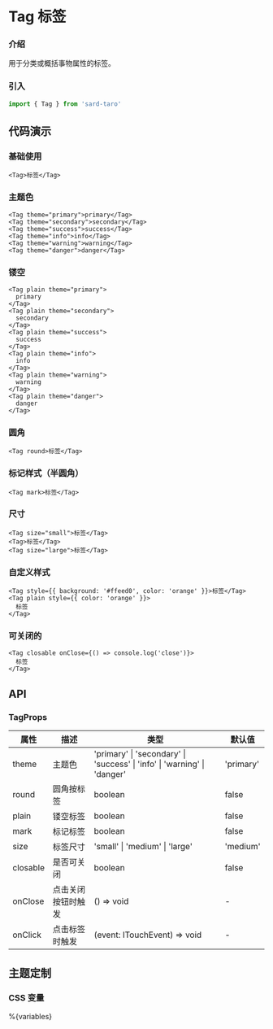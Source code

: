 # Tag 标签

### 介绍

用于分类或概括事物属性的标签。

### 引入

```js
import { Tag } from 'sard-taro'
```

## 代码演示

### 基础使用

```tsx
<Tag>标签</Tag>
```

### 主题色

```tsx
<Tag theme="primary">primary</Tag>
<Tag theme="secondary">secondary</Tag>
<Tag theme="success">success</Tag>
<Tag theme="info">info</Tag>
<Tag theme="warning">warning</Tag>
<Tag theme="danger">danger</Tag>
```

### 镂空

```tsx
<Tag plain theme="primary">
  primary
</Tag>
<Tag plain theme="secondary">
  secondary
</Tag>
<Tag plain theme="success">
  success
</Tag>
<Tag plain theme="info">
  info
</Tag>
<Tag plain theme="warning">
  warning
</Tag>
<Tag plain theme="danger">
  danger
</Tag>
```

### 圆角

```tsx
<Tag round>标签</Tag>
```

### 标记样式（半圆角）

```tsx
<Tag mark>标签</Tag>
```

### 尺寸

```tsx
<Tag size="small">标签</Tag>
<Tag>标签</Tag>
<Tag size="large">标签</Tag>
```

### 自定义样式

```tsx
<Tag style={{ background: '#ffeed0', color: 'orange' }}>标签</Tag>
<Tag plain style={{ color: 'orange' }}>
  标签
</Tag>
```

### 可关闭的

```tsx
<Tag closable onClose={() => console.log('close')}>
  标签
</Tag>
```

## API

### TagProps

| 属性     | 描述               | 类型                                                                     | 默认值    |
| -------- | ------------------ | ------------------------------------------------------------------------ | --------- |
| theme    | 主题色             | 'primary' \| 'secondary' \| 'success' \| 'info' \| 'warning' \| 'danger' | 'primary' |
| round    | 圆角按标签         | boolean                                                                  | false     |
| plain    | 镂空标签           | boolean                                                                  | false     |
| mark     | 标记标签           | boolean                                                                  | false     |
| size     | 标签尺寸           | 'small' \| 'medium' \| 'large'                                           | 'medium'  |
| closable | 是否可关闭         | boolean                                                                  | false     |
| onClose  | 点击关闭按钮时触发 | () => void                                                               | -         |
| onClick  | 点击标签时触发     | (event: ITouchEvent) => void                                             | -         |

## 主题定制

### CSS 变量

%{variables}
